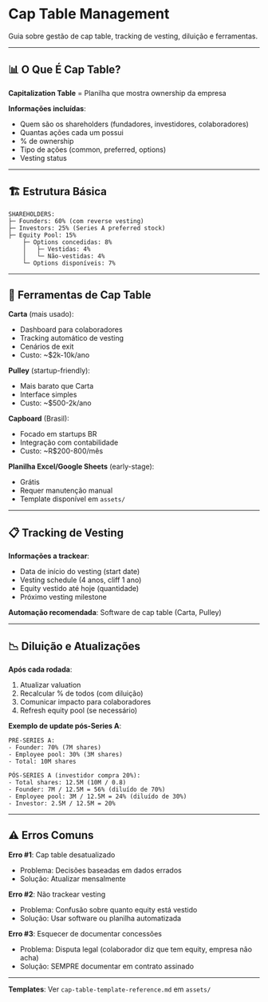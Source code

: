 # Cap Table Management

Guia sobre gestão de cap table, tracking de vesting, diluição e ferramentas.

---

## 📊 O Que É Cap Table?

**Capitalization Table** = Planilha que mostra ownership da empresa

**Informações incluídas**:
- Quem são os shareholders (fundadores, investidores, colaboradores)
- Quantas ações cada um possui
- % de ownership
- Tipo de ações (common, preferred, options)
- Vesting status

---

## 🏗️ Estrutura Básica

```
SHAREHOLDERS:
├─ Founders: 60% (com reverse vesting)
├─ Investors: 25% (Series A preferred stock)
├─ Equity Pool: 15%
    ├─ Options concedidas: 8%
    │   ├─ Vestidas: 4%
    │   └─ Não-vestidas: 4%
    └─ Options disponíveis: 7%
```

---

## 🔧 Ferramentas de Cap Table

**Carta** (mais usado):
- Dashboard para colaboradores
- Tracking automático de vesting
- Cenários de exit
- Custo: ~$2k-10k/ano

**Pulley** (startup-friendly):
- Mais barato que Carta
- Interface simples
- Custo: ~$500-2k/ano

**Capboard** (Brasil):
- Focado em startups BR
- Integração com contabilidade
- Custo: ~R$200-800/mês

**Planilha Excel/Google Sheets** (early-stage):
- Grátis
- Requer manutenção manual
- Template disponível em `assets/`

---

## 📋 Tracking de Vesting

**Informações a trackear**:
- Data de início do vesting (start date)
- Vesting schedule (4 anos, cliff 1 ano)
- Equity vestido até hoje (quantidade)
- Próximo vesting milestone

**Automação recomendada**: Software de cap table (Carta, Pulley)

---

## 📉 Diluição e Atualizações

**Após cada rodada**:
1. Atualizar valuation
2. Recalcular % de todos (com diluição)
3. Comunicar impacto para colaboradores
4. Refresh equity pool (se necessário)

**Exemplo de update pós-Series A**:
```
PRÉ-SERIES A:
- Founder: 70% (7M shares)
- Employee pool: 30% (3M shares)
- Total: 10M shares

PÓS-SERIES A (investidor compra 20%):
- Total shares: 12.5M (10M / 0.8)
- Founder: 7M / 12.5M = 56% (diluído de 70%)
- Employee pool: 3M / 12.5M = 24% (diluído de 30%)
- Investor: 2.5M / 12.5M = 20%
```

---

## ⚠️ Erros Comuns

**Erro #1**: Cap table desatualizado
- Problema: Decisões baseadas em dados errados
- Solução: Atualizar mensalmente

**Erro #2**: Não trackear vesting
- Problema: Confusão sobre quanto equity está vestido
- Solução: Usar software ou planilha automatizada

**Erro #3**: Esquecer de documentar concessões
- Problema: Disputa legal (colaborador diz que tem equity, empresa não acha)
- Solução: SEMPRE documentar em contrato assinado

---

**Templates**: Ver `cap-table-template-reference.md` em `assets/`
